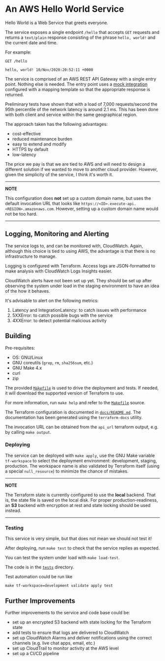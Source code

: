 # An AWS Hello World Service

Hello World is a Web Service that greets everyone.

The service exposes a single endpoint `/hello` that accepts `GET` requests and
returns a `text/plain` response consisting of the phrase `hello, world!` and
the current date and time.

For example:

``` http
GET /hello

hello, world! 10/Nov/2020:20:52:11 +0000
```

The service is comprised of an AWS REST API Gateway with a single entry
point. Nothing else is needed. The entry point uses a [mock
integration](https://docs.aws.amazon.com/apigateway/latest/developerguide/how-to-mock-integration.html)
configured with a mapping template so that the appropriate response is
returned.

Preliminary tests have shown that with a load of 7,000 requests/second the 95th
percentile of the network latency is around 2.1 ms. This has been done with
both client and service within the same geographical region.

The approach taken has the following advantages:

- cost-effective
- reduced maintenance burden
- easy to extend and modify
- HTTPS by default
- low-latency

The price we pay is that we are tied to AWS and will need to design a different
solution if we wanted to move to another cloud provider. However, given the
simplicity of the service, I think it's worth it.

-----

**NOTE**

This configuration does **not** set up a custom domain name, but uses the
default invocation URL that looks like
`https://<ID>.execute-api.<REGION>.amazonaws.com`. However, setting up a custom
domain name would not be too hard.

-----

## Logging, Monitoring and Alerting

The service logs to, and can be monitored with, CloudWatch. Again, although
this choice is tied to using AWS, the advantage is that there is no
infrastructure to manage.

Logging is configured with Terraform. Access logs are JSON-formatted to make
analysis with CloudWatch Logs Insights easier.

CloudWatch alerts have not been set up yet. They should be set up after
observing the system under load in the staging environment to have an idea of
the how it behaves.

It's advisable to alert on the following metrics:

1. Latency and IntegrationLatency: to catch issues with performance
2. 5XXError: to catch possible bugs with the service
3. 4XXError: to detect potential malicious activity

## Building

Pre-requisites:

- OS: GNU/Linux
- GNU coreutils (`grep`, `rm`, `sha256sum`, etc.)
- GNU Make 4.x
- curl
- zip

The provided [`Makefile`](./Makefile) is used to drive the deployment and
tests. If needed, it will download the supported version of Terraform to use.

For more information, run `make help` and refer to the [`Makefile`](./Makefile)
source.

The Terraform configuration is documented in
[`docs/README.md`](./docs/README.md). The documentation has been generated
using the `terraform-docs` utility.

The invocation URL can be obtained from the `api_url` terraform output, e.g. by
calling `make output`.

### Deploying

The service can be deployed with `make apply`, use the GNU Make variable
`tf-workspace` to select the deployment environment: development, staging,
production. The workspace name is also validated by Terraform itself (using a
special `null_resource`) to minimize the chance of mistakes.

-----

**NOTE**

The Terraform state is currently configured to use the **local** backend. That
is, the state file is saved on the local disk. For proper production-readiness,
an **S3** backend with encryption at rest and state locking should be used
instead.

-----

### Testing

This service is very simple, but that does not mean we should not test it!

After deploying, run `make test` to check that the service replies as expected.

You can test the system under load with `make load-test`.

The code is in the [`tests`](./tests) directory.

Test automation could be run like

``` shell
make tf-workspace=development validate apply test
```

## Further Improvements

Further improvements to the service and code base could be:

- set up an encrypted S3 backend with state locking for the Terraform state
- add tests to ensure that logs are delivered to CloudWatch
- set up CloudWatch Alarms and deliver notifications using the correct channels
  (e.g. live chat apps, email, etc.)
- set up CloudTrail to monitor activity at the AWS level
- set up a CI/CD pipeline
